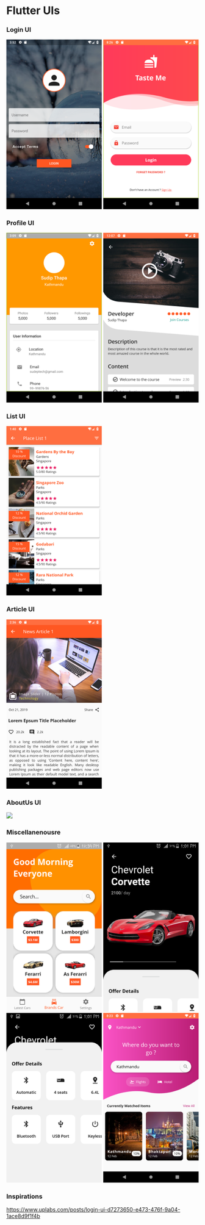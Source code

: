 # Flutter UIs

### Login UI
<img src= "screenshots/login-form1.png" width="250px"> <img src= "screenshots/login2.png" width="250px">

### Profile UI
<img src= "screenshots/card-profile.png" width="250px"> <img src= "screenshots/profile_card2.png" width="250px">

### List UI
<img src= "screenshots/place list.png" width="250px">

### Article UI
<img src= "screenshots/newsarticle1.png" width="250px">

### AboutUs UI
<img src= "screenshots/about1.png" width="250px">

### Miscellanenousre
<img src= "screenshots/home_screen1.png" width="250px"> <img src= "screenshots/carpage1.png" width="250px"> <img src= "screenshots/carspec.png" width="250px"> <img src= "screenshots/home-page1.png" width="250px"> 


### Inspirations
https://www.uplabs.com/posts/login-ui-d7273650-e473-476f-9a04-1ace8d9f1f4b
